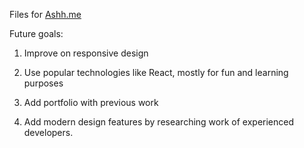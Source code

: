 Files for [Ashh.me](https://ashh.me/)

Future goals: 

1. Improve on responsive design

2. Use popular technologies like React, mostly for fun and learning purposes

3. Add portfolio with previous work

4. Add modern design features by researching work of experienced developers.
